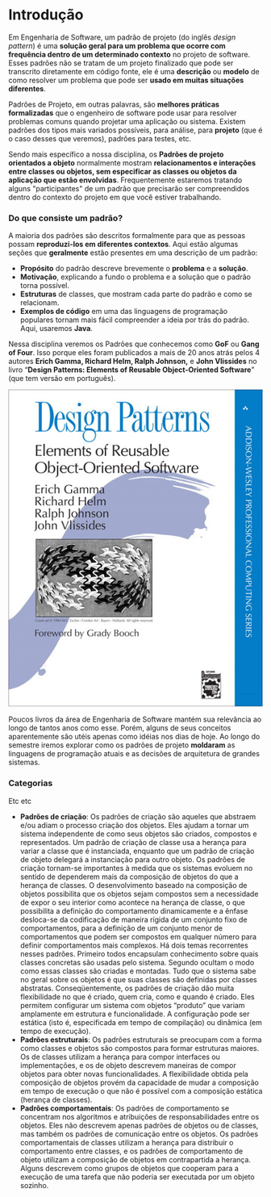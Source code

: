 # Introdução

Em Engenharia de Software, um padrão de projeto \(do inglês _design pattern_\) é uma **solução geral para um problema que ocorre com frequência dentro de um determinado contexto** no projeto de software. Esses padrões não se tratam de um projeto finalizado que pode ser transcrito diretamente em código fonte, ele é uma **descrição** ou **modelo** de como resolver um problema que pode ser **usado em muitas situações diferentes**.

Padrões de Projeto, em outras palavras, são **melhores práticas formalizadas** que o engenheiro de software pode usar para resolver problemas comuns quando projetar uma aplicação ou sistema. Existem padrões dos tipos mais variados possíveis, para análise, para **projeto** \(que é o caso desses que veremos\), padrões para testes, etc.

Sendo mais específico a nossa disciplina, os **Padrões de projeto orientados a objeto** normalmente mostram **relacionamentos e interações entre classes ou objetos, sem especificar as classes ou objetos da aplicação que estão envolvidas**. Frequentemente estaremos tratando alguns "participantes" de um padrão que precisarão ser compreendidos dentro do contexto do projeto em que você estiver trabalhando.

### Do que consiste um padrão?

A maioria dos padrões são descritos formalmente para que as pessoas possam **reproduzi-los em diferentes contextos**. Aqui estão algumas seções que **geralmente** estão presentes em uma descrição de um padrão:

* **Propósito** do padrão descreve brevemente o **problema** e a **solução**.
* **Motivação**, explicando a fundo o problema e a solução que o padrão torna possível.
* **Estruturas** de classes, que mostram cada parte do padrão e como se relacionam.
* **Exemplos de código** em uma das linguagens de programação populares tornam mais fácil compreender a ideia por trás do padrão. Aqui, usaremos **Java**.

Nessa disciplina veremos os Padrões que conhecemos como **GoF** ou **Gang of Four**. Isso porque eles foram publicados a mais de 20 anos atrás pelos 4 autores **Erich Gamma, Richard Helm, Ralph Johnson,** e **John Vlissides** no livro “**Design Patterns: Elements of Reusable Object-Oriented Software**” \(que tem versão em português\).

![](../.gitbook/assets/image%20%281%29.png)

Poucos livros da área de Engenharia de Software mantém sua relevância ao longo de tantos anos como esse. Porém, alguns de seus conceitos aparentemente são utéis apenas como idéias nos dias de hoje. Ao longo do semestre iremos explorar como os padrões de projeto **moldaram** as linguagens de programação atuais e as decisões de arquitetura de grandes sistemas.

### Categorias

Etc etc

* **Padrões de criação**: Os padrões de criação são aqueles que abstraem e/ou adiam o processo criação dos objetos. Eles ajudam a tornar um sistema independente de como seus objetos são criados, compostos e representados. Um padrão de criação de classe usa a herança para variar a classe que é instanciada, enquanto que um padrão de criação de objeto delegará a instanciação para outro objeto. Os padrões de criação tornam-se importantes à medida que os sistemas evoluem no sentido de dependerem mais da composição de objetos do que a herança de classes. O desenvolvimento baseado na composição de objetos possibilita que os objetos sejam compostos sem a necessidade de expor o seu interior como acontece na herança de classe, o que possibilita a definição do comportamento dinamicamente e a ênfase desloca-se da codificação de maneira rígida de um conjunto fixo de comportamentos, para a definição de um conjunto menor de comportamentos que podem ser compostos em qualquer número para definir comportamentos mais complexos. Há dois temas recorrentes nesses padrões. Primeiro todos encapsulam conhecimento sobre quais classes concretas são usadas pelo sistema. Segundo ocultam o modo como essas classes são criadas e montadas. Tudo que o sistema sabe no geral sobre os objetos é que suas classes são definidas por classes abstratas. Conseqüentemente, os padrões de criação dão muita flexibilidade no que é criado, quem cria, como e quando é criado. Eles permitem configurar um sistema com objetos “produto” que variam amplamente em estrutura e funcionalidade. A configuração pode ser estática \(isto é, especificada em tempo de compilação\) ou dinâmica \(em tempo de execução\).
* **Padrões estruturais**: Os padrões estruturais se preocupam com a forma como classes e objetos são compostos para formar estruturas maiores. Os de classes utilizam a herança para compor interfaces ou implementações, e  os de objeto descrevem maneiras de compor objetos para obter novas funcionalidades. A flexibilidade obtida pela composição de objetos provém da capacidade de mudar a composição em tempo de execução o que não é possível com a composição estática \(herança de classes\).
* **Padrões comportamentais**: Os padrões de comportamento se concentram nos algoritmos e atribuições de responsabilidades entre os objetos. Eles não descrevem apenas padrões de objetos ou de classes, mas também os padrões de comunicação entre os objetos. Os padrões comportamentais de classes utilizam a herança para distribuir o comportamento entre classes, e os padrões de comportamento de objeto utilizam a composição de objetos em contrapartida a herança. Alguns descrevem como grupos de objetos que cooperam para a execução de uma tarefa que não poderia ser executada por um objeto sozinho.

